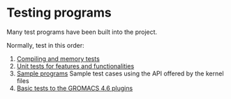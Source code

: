 # Testing programs

Many test programs have been built into the project.

Normally, test in this order:

1. [Compiling and memory tests](basic_tests)
2. [Unit tests for features and functionalities](unit_tests)
3. [Sample programs](sample_progs) Sample test cases using the API offered by the kernel files
4. [Basic tests to the GROMACS 4.6 plugins](../interface/gromacs/4.6/_tests)
